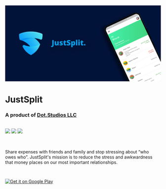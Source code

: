 <img src="https://raw.githubusercontent.com/bharat-1809/JustSplit/master/JustSplit_header-01.png"></img>
# JustSplit
### A product of <a href="https://dotstudios.ml">Dot.Studios LLC</a>
<br>

<img src="https://img.shields.io/badge/Version-v1.0.1-blue">
<a href="https://github.com/bharat-1809/JustSplit/blob/956cc4c483d4f571892550b5cbe8b6df0d3d923e/LICENSE"><img src="https://img.shields.io/badge/License-AGPL-briightgreen"></a>
<a href="https://paypal.me/bsharma1809"><img src="https://img.shields.io/badge/Support-PayPal-red"></a>

<br><br>
Share expenses with friends and family and stop stressing about “who owes who”. JustSplit's mission is to reduce the stress and awkwardness that money places on our most important relationships.

<br>

<a href='https://play.google.com/store/apps/details?id=dot.studios.contri_app&pcampaignid=pcampaignidMKT-Other-global-all-co-prtnr-py-PartBadge-Mar2515-1'><img alt='Get it on Google Play' src='https://play.google.com/intl/en_us/badges/static/images/badges/en_badge_web_generic.png' width="200"/></a>
